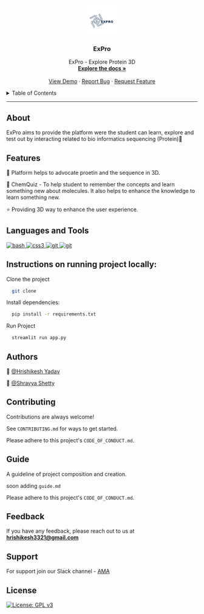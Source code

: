 <br />
<div align="center">
  <a href="https://github.com/Hrishikesh332/ExPro---Explore-Protein-3D">
    <img src="src/expro.png" alt="Logo" width="80" height="80">
  </a>

  <h3 align="center">ExPro</h3>

  <p align="center">
    ExPro - Explore Protein 3D 
    <br />
    <a href="https://github.com/Hrishikesh332/ExPro---Explore-Protein-3D"><strong>Explore the docs »</strong></a>
    <br />
    <br />
    <a href="https://github.com/Hrishikesh332/ExPro---Explore-Protein-3D">View Demo</a>
    ·
    <a href="https://github.com/Hrishikesh332/ExPro---Explore-Protein-3D/issues">Report Bug</a>
    ·
    <a href="https://github.com/Hrishikesh332/ExPro---Explore-Protein-3D/issues">Request Feature</a>
  </p>
</div>



<details>
  <summary>Table of Contents</summary>
  <ol>
    <li><a href="#About">About</a></li>
    <li><a href="#Features">Features</a></li>
    <li><a href="#Tech-Stack">Tech Stack</a></li>
    <li><a href="#Languages-and-Tools">Languages and Tools</a></li>
    <li><a href="#Instructions-on-running-project-locally">Instructions on running project locally</a></li>
    <li><a href="#Contributing">Contributing</a></li>
    <li><a href="#Guide">Guide</a></li>
    <li><a href="#Feedback">Feedback</a></li>
    <li><a href="#Support">Support</a></li>
    <li><a href="#License">License</a></li>

  </ol>
</details>

------

## About

ExPro aims to provide the platform were the student can learn, explore and test out by interacting related to bio informatics sequencing (Protein)🔬





## Features

🧬 Platform helps to advocate proetin and the sequence in 3D.

🔬 ChemQuiz - To help student to remember the concepts and learn something new about molecules. It also helps to enhance the knowledge to learn something new.

⭐ Providing 3D way to enhance the user experience.



## Languages and Tools

<p align="left"> <a href="https://streamlit.io/" target="_blank" rel="noreferrer"> <img src="https://seeklogo.com/images/S/streamlit-logo-1A3B208AE4-seeklogo.com.png" alt="bash" width="40" height="40"/> </a> <a href="https://www.mongodb.com/" target="_blank" rel="noreferrer"> <img src="https://www.svgrepo.com/show/331488/mongodb.svg" alt="css3" width="40" height="40"/> </a> <a href="https://huggingface.co/" target="_blank" rel="noreferrer"> <img src="https://www.svgrepo.com/show/401953/hugging-face.svg" alt="git" width="40" height="40"/> </a><a href="https://www.python.org/" rel="noreferrer"> <img src="https://www.svgrepo.com/show/452091/python.svg" alt="git" width="40" height="40"/> </a>
 
 

 
 ## Instructions on running project locally:

Clone the project

```bash
  git clone 
```

Install dependencies:

```bash
  pip install -r requirements.txt 
```
  

Run Project 

```bash
  streamlit run app.py
```




## Authors

🔆 [@Hrishikesh Yadav](https://www.github.com/hrishikesh332)

🔆 [@Shravya Shetty](https://www.github.com/hrishikesh332)




## Contributing

Contributions are always welcome!

See `CONTRIBUTING.md` for ways to get started.

Please adhere to this project's `CODE_OF_CONDUCT.md`.

## Guide

A guideline of project composition and creation.

soon adding `guide.md`

Please adhere to this project's `CODE_OF_CONDUCT.md`.

## Feedback

If you have any feedback, please reach out to us at **hrishikesh3321@gmail.com**


## Support

For support join our Slack channel - [AMA](https://ml-geeksworkspace.slack.com/archives/C03K2M9SBAA)

## License

[![License: GPL v3](https://img.shields.io/badge/License-GPLv3-blue.svg)](https://www.gnu.org/licenses/gpl-3.0)
